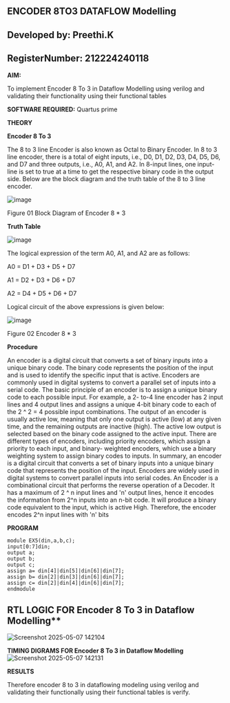 ## ENCODER 8TO3 DATAFLOW Modelling
## Developed by: Preethi.K
## RegisterNumber: 212224240118

**AIM:**

To implement  Encoder 8 To 3 in Dataflow Modelling using verilog and validating their functionality using their functional tables

**SOFTWARE REQUIRED:** Quartus prime

**THEORY**

**Encoder 8 To 3**

The 8 to 3 line Encoder is also known as Octal to Binary Encoder. In 8 to 3 line encoder, there is a total of eight inputs, i.e., D0, D1, D2, D3, D4, D5, D6, and D7 and three outputs, i.e., A0, A1, and A2. In 8-input lines, one input-line is set to true at a time to get the respective binary code in the output side. Below are the block diagram and the truth table of the 8 to 3 line encoder.

![image](https://github.com/naavaneetha/ENCODER8TO3DATAFLOW/assets/154305477/0bc242c1-eb9e-4c47-afe5-30428470efc3)

Figure 01  Block Diagram of Encoder 8 * 3

**Truth Table**

![image](https://github.com/naavaneetha/ENCODER8TO3DATAFLOW/assets/154305477/35496b14-ae6e-4cd1-9abd-d6736b576575)

The logical expression of the term A0, A1, and A2 are as follows:

A0 = D1 + D3 + D5 + D7

A1 = D2 + D3 + D6 + D7

A2 = D4 + D5 + D6 + D7

Logical circuit of the above expressions is given below:

![image](https://github.com/naavaneetha/ENCODER8TO3DATAFLOW/assets/154305477/95acaee6-c873-4c75-89eb-ef09fb158053)

Figure 02  Encoder 8 * 3

**Procedure**

An encoder is a digital circuit that converts a set of binary inputs into a unique binary code. The binary code represents the position of the input and is used to identify the specific input that is active. Encoders are commonly used in digital systems to convert a parallel set of inputs into a serial code. The basic principle of an encoder is to assign a unique binary code to each possible input. For example, a 2- to-4 line encoder has 2 input lines and 4 output lines and assigns a unique 4-bit binary code to each of the 2 ^ 2 = 4 possible input combinations. The output of an encoder is usually active low, meaning that only one output is active (low) at any given time, and the remaining outputs are inactive (high). The active low output is selected based on the binary code assigned to the active input. There are different types of encoders, including priority encoders, which assign a priority to each input, and binary- weighted encoders, which use a binary weighting system to assign binary codes to inputs. In summary, an encoder is a digital circuit that converts a set of binary inputs into a unique binary code that represents the position of the input. Encoders are widely used in digital systems to convert parallel inputs into serial codes. An Encoder is a combinational circuit that performs the reverse operation of a Decoder. It has a maximum of 2 ^ n input lines and 'n' output lines, hence it encodes the information from 2^n inputs into an n-bit code. It will produce a binary code equivalent to the input, which is active High. Therefore, the encoder encodes 2^n input lines with 'n' bits

**PROGRAM**
```
module EX5(din,a,b,c);
input[0:7]din;
output a;
output b;
output c;
assign a= din[4]|din[5]|din[6]|din[7];
assign b= din[2]|din[3]|din[6]|din[7];
assign c= din[2]|din[4]|din[6]|din[7]; 
endmodule

```
## RTL LOGIC FOR Encoder 8 To 3 in Dataflow Modelling**
![Screenshot 2025-05-07 142104](https://github.com/user-attachments/assets/05c4e12c-d215-4dbd-8b80-bbbb4aa64091)

**TIMING DIGRAMS FOR Encoder 8 To 3 in Dataflow Modelling**
![Screenshot 2025-05-07 142131](https://github.com/user-attachments/assets/d3c6122d-e65b-4aa8-b0b7-522b98b773e8)

**RESULTS**

Therefore encoder 8 to 3 in dataflowing modeling using verilog and validating their functionally using their functional tables is verify.
